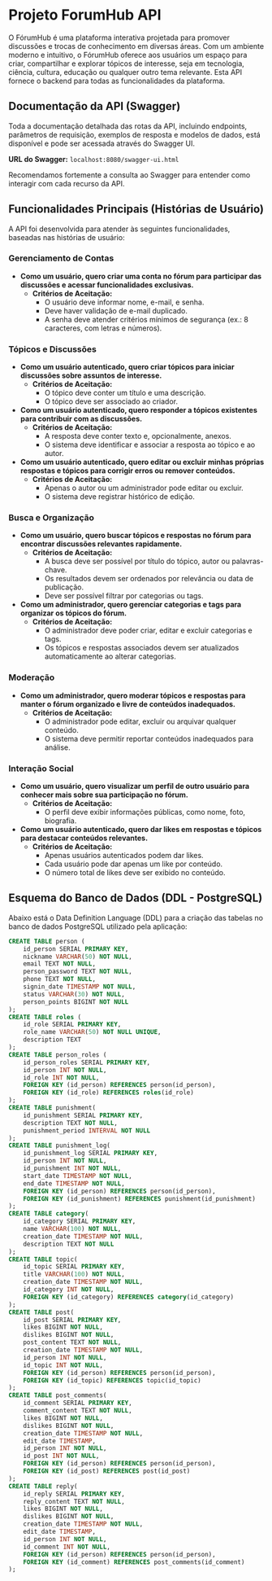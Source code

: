 # Projeto ForumHub API

O FórumHub é uma plataforma interativa projetada para promover discussões e trocas de conhecimento em diversas áreas. Com um ambiente moderno e intuitivo, o FórumHub oferece aos usuários um espaço para criar, compartilhar e explorar tópicos de interesse, seja em tecnologia, ciência, cultura, educação ou qualquer outro tema relevante. Esta API fornece o backend para todas as funcionalidades da plataforma.

## Documentação da API (Swagger)

Toda a documentação detalhada das rotas da API, incluindo endpoints, parâmetros de requisição, exemplos de resposta e modelos de dados, está disponível e pode ser acessada através do Swagger UI.

**URL do Swagger:** `localhost:8080/swagger-ui.html`

Recomendamos fortemente a consulta ao Swagger para entender como interagir com cada recurso da API.

## Funcionalidades Principais (Histórias de Usuário)

A API foi desenvolvida para atender às seguintes funcionalidades, baseadas nas histórias de usuário:

### Gerenciamento de Contas
* **Como um usuário, quero criar uma conta no fórum para participar das discussões e acessar funcionalidades exclusivas.**
    * **Critérios de Aceitação:**
        * O usuário deve informar nome, e-mail, e senha.
        * Deve haver validação de e-mail duplicado.
        * A senha deve atender critérios mínimos de segurança (ex.: 8 caracteres, com letras e números).

### Tópicos e Discussões
* **Como um usuário autenticado, quero criar tópicos para iniciar discussões sobre assuntos de interesse.**
    * **Critérios de Aceitação:**
        * O tópico deve conter um título e uma descrição.
        * O tópico deve ser associado ao criador.
* **Como um usuário autenticado, quero responder a tópicos existentes para contribuir com as discussões.**
    * **Critérios de Aceitação:**
        * A resposta deve conter texto e, opcionalmente, anexos.
        * O sistema deve identificar e associar a resposta ao tópico e ao autor.
* **Como um usuário autenticado, quero editar ou excluir minhas próprias respostas e tópicos para corrigir erros ou remover conteúdos.**
    * **Critérios de Aceitação:**
        * Apenas o autor ou um administrador pode editar ou excluir.
        * O sistema deve registrar histórico de edição.

### Busca e Organização
* **Como um usuário, quero buscar tópicos e respostas no fórum para encontrar discussões relevantes rapidamente.**
    * **Critérios de Aceitação:**
        * A busca deve ser possível por título do tópico, autor ou palavras-chave.
        * Os resultados devem ser ordenados por relevância ou data de publicação.
        * Deve ser possível filtrar por categorias ou tags.
* **Como um administrador, quero gerenciar categorias e tags para organizar os tópicos do fórum.**
    * **Critérios de Aceitação:**
        * O administrador deve poder criar, editar e excluir categorias e tags.
        * Os tópicos e respostas associados devem ser atualizados automaticamente ao alterar categorias.

### Moderação
* **Como um administrador, quero moderar tópicos e respostas para manter o fórum organizado e livre de conteúdos inadequados.**
    * **Critérios de Aceitação:**
        * O administrador pode editar, excluir ou arquivar qualquer conteúdo.
        * O sistema deve permitir reportar conteúdos inadequados para análise.

### Interação Social
* **Como um usuário, quero visualizar um perfil de outro usuário para conhecer mais sobre sua participação no fórum.**
    * **Critérios de Aceitação:**
        * O perfil deve exibir informações públicas, como nome, foto, biografia.
* **Como um usuário autenticado, quero dar likes em respostas e tópicos para destacar conteúdos relevantes.**
    * **Critérios de Aceitação:**
        * Apenas usuários autenticados podem dar likes.
        * Cada usuário pode dar apenas um like por conteúdo.
        * O número total de likes deve ser exibido no conteúdo.

## Esquema do Banco de Dados (DDL - PostgreSQL)

Abaixo está o Data Definition Language (DDL) para a criação das tabelas no banco de dados PostgreSQL utilizado pela aplicação:

```sql
CREATE TABLE person (
    id_person SERIAL PRIMARY KEY,
    nickname VARCHAR(50) NOT NULL,
    email TEXT NOT NULL,
    person_password TEXT NOT NULL,
    phone TEXT NOT NULL,
    signin_date TIMESTAMP NOT NULL,
    status VARCHAR(30) NOT NULL,
    person_points BIGINT NOT NULL
);
CREATE TABLE roles (
    id_role SERIAL PRIMARY KEY,
    role_name VARCHAR(50) NOT NULL UNIQUE,
    description TEXT
);
CREATE TABLE person_roles (
    id_person_roles SERIAL PRIMARY KEY,
    id_person INT NOT NULL,
    id_role INT NOT NULL,
    FOREIGN KEY (id_person) REFERENCES person(id_person),
    FOREIGN KEY (id_role) REFERENCES roles(id_role)
);
CREATE TABLE punishment(
    id_punishment SERIAL PRIMARY KEY,
    description TEXT NOT NULL,
    punishment_period INTERVAL NOT NULL
);
CREATE TABLE punishment_log(
    id_punishment_log SERIAL PRIMARY KEY,
    id_person INT NOT NULL,
    id_punishment INT NOT NULL,
    start_date TIMESTAMP NOT NULL,
    end_date TIMESTAMP NOT NULL,
    FOREIGN KEY (id_person) REFERENCES person(id_person),
    FOREIGN KEY (id_punishment) REFERENCES punishment(id_punishment)
);
CREATE TABLE category(
    id_category SERIAL PRIMARY KEY,
    name VARCHAR(100) NOT NULL,
    creation_date TIMESTAMP NOT NULL,
    description TEXT NOT NULL
);
CREATE TABLE topic(
    id_topic SERIAL PRIMARY KEY,
    title VARCHAR(100) NOT NULL,
    creation_date TIMESTAMP NOT NULL,
    id_category INT NOT NULL,
    FOREIGN KEY (id_category) REFERENCES category(id_category)
);
CREATE TABLE post(
    id_post SERIAL PRIMARY KEY,
    likes BIGINT NOT NULL,
    dislikes BIGINT NOT NULL,
    post_content TEXT NOT NULL,
    creation_date TIMESTAMP NOT NULL,
    id_person INT NOT NULL,
    id_topic INT NOT NULL,
    FOREIGN KEY (id_person) REFERENCES person(id_person),
    FOREIGN KEY (id_topic) REFERENCES topic(id_topic)
);
CREATE TABLE post_comments(
    id_comment SERIAL PRIMARY KEY,
    comment_content TEXT NOT NULL,
    likes BIGINT NOT NULL,
    dislikes BIGINT NOT NULL,
    creation_date TIMESTAMP NOT NULL,
    edit_date TIMESTAMP,
    id_person INT NOT NULL,
    id_post INT NOT NULL,
    FOREIGN KEY (id_person) REFERENCES person(id_person),
    FOREIGN KEY (id_post) REFERENCES post(id_post)
);
CREATE TABLE reply(
    id_reply SERIAL PRIMARY KEY,
    reply_content TEXT NOT NULL,
    likes BIGINT NOT NULL,
    dislikes BIGINT NOT NULL,
    creation_date TIMESTAMP NOT NULL,
    edit_date TIMESTAMP,
    id_person INT NOT NULL,
    id_comment INT NOT NULL,
    FOREIGN KEY (id_person) REFERENCES person(id_person),
    FOREIGN KEY (id_comment) REFERENCES post_comments(id_comment)
);
```
